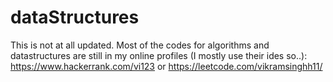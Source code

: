 # dataStructures
This is not at all updated. 
Most of the codes for algorithms and datastructures are still in my online profiles (I mostly use their ides so..):
https://www.hackerrank.com/vi123
or
https://leetcode.com/vikramsinghh11/

